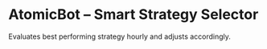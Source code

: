 # AtomicBot – Smart Strategy Selector
Evaluates best performing strategy hourly and adjusts accordingly.